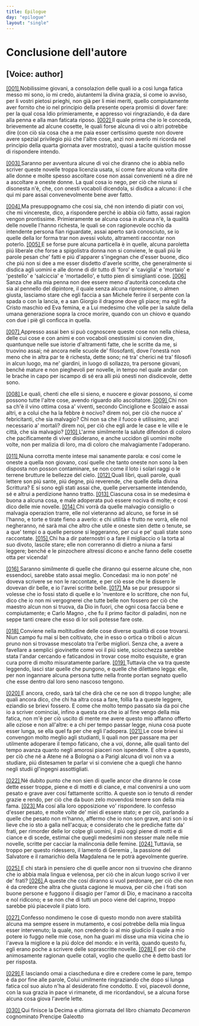 ```yaml
---
title: Epilogue
day: "epilogue"
layout: "single"
---
```

<div id="epilogue" who="author">
 <h1>
  Conclusione dell'autore
 </h1>
 <p>
  <h2>
   [Voice: author]
  </h2>
 </p>
 <p>
  <a href="{{ site.baseurl }}enDecameron/epilogue#p11980001" id="p11980001">
   [001]
  </a>
  Nobilissime giovani, a consolazion delle quali io a cos&igrave; lunga fatica messo mi sono, io mi credo, aiutantemi la divina grazia, s&igrave; come io avviso, per li vostri pietosi prieghi, non gi&agrave; per li miei meriti, quello compiutamente aver fornito che io nel principio della presente opera promisi di dover fare: per la qual cosa Idio primieramente, e appresso voi ringraziando, &egrave; da dare alla penna e alla man faticata riposo.
  <a href="{{ site.baseurl }}enDecameron/epilogue#p11980002" id="p11980002">
   [002]
  </a>
  Il quale prima che io le conceda, brievemente ad alcune cosette, le quali forse alcuna di voi o altri potrebbe dire (con ci&ograve; sia cosa che a me paia esser certissimo queste non dovere avere spezial privilegio pi&uacute; che l'altre cose, anzi non averlo mi ricorda nel principio della quarta giornata aver mostrato), quasi a tacite quistion mosse di rispondere intendo.
 </p>
 <p>
  <a href="{{ site.baseurl }}enDecameron/epilogue#p11980003" id="p11980003">
   [003]
  </a>
  Saranno per avventura alcune di voi che diranno che io abbia nello scriver queste novelle troppa licenzia usata, s&iacute; come fare alcuna volta dire alle donne e molte spesso ascoltare cose non assai convenienti n&eacute; a dire n&eacute; a ascoltare a oneste donne. La qual cosa io nego, per ci&ograve; che niuna s&iacute; disonesta n'&egrave;, che, con onesti vocaboli dicendola, si disdica a alcuno: il che qui mi pare assai convenevolmente bene aver fatto.
 </p>
 <p>
  <a href="{{ site.baseurl }}enDecameron/epilogue#p11980004" id="p11980004">
   [004]
  </a>
  Ma presuppognamo che cos&iacute; sia, ch&eacute; non intendo di piatir con voi, che mi vincereste, dico, a rispondere perch&eacute; io abbia ci&ograve; fatto, assai ragion vengon prontissime. Primieramente se alcuna cosa in alcuna n'&egrave;, la qualit&agrave; delle novelle l'hanno richesta, le quali se con ragionevole occhio da intendente persona fian riguardate, assai aperto sar&agrave; conosciuto, se io quelle della lor forma trar non avessi voluto, altramenti raccontar non poterlo.
  <a href="{{ site.baseurl }}enDecameron/epilogue#p11980005" id="p11980005">
   [005]
  </a>
  E se forse pure alcuna particella &egrave; in quelle, alcuna paroletta pi&uacute; liberale che forse a spigolistra donna non si conviene, le quali pi&uacute; le parole pesan che' fatti e pi&uacute; d'apparer s'ingegnan che d'esser buone, dico che pi&uacute; non si dee a me esser disdetto d'averle scritte, che generalmente si disdica agli uomini e alle donne di dir tutto d&igrave; 'foro' e 'caviglia' e 'mortaio' e 'pestello' e 'salciccia' e 'mortadello', e tutto pien di simiglianti cose.
  <a href="{{ site.baseurl }}enDecameron/epilogue#p11980006" id="p11980006">
   [006]
  </a>
  Sanza che alla mia penna non dee essere meno d'autorit&agrave; conceduta che sia al pennello del dipintore, il quale senza alcuna riprensione, o almen giusta, lasciamo stare che egli faccia a
  <name persref="sanmichele" type="person">
   san Michele
  </name>
  ferire il serpente con la spada o con la lancia, e a
  <name persref="sangiorgio" type="person">
   san Giorgio
  </name>
  il dragone dove gli piace; ma egli fa Cristo maschio ed
  <name persref="eva" type="person">
   Eva
  </name>
  femina, e a Lui medesimo che volle per la salute della umana generazione sopra la croce morire, quando con un chiovo e quando con due i pi&egrave; gli conficca in quella.
 </p>
 <p>
  <a href="{{ site.baseurl }}enDecameron/epilogue#p11980007" id="p11980007">
   [007]
  </a>
  Appresso assai ben si pu&ograve; cognoscere queste cose non nella chiesa, delle cui cose e con animi e con vocaboli onestissimi si convien dire, quantunque nelle sue istorie d'altramenti fatte, che le scritte da me, si truovino assai; n&eacute; ancora nelle scuole de' filosofanti, dove l'onest&agrave; non meno che in altra par te &egrave; richesta, dette sono; n&eacute; tra' cherici n&eacute; tra' filosofi in alcun luogo, ma ne' giardini, in luogo di sollazzo, tra persone giovani, bench&eacute; mature e non pieghevoli per novelle, in tempo nel quale andar con le brache in capo per iscampo di s&eacute; era alli pi&uacute; onesti non disdicevole, dette sono.
 </p>
 <p>
  <a href="{{ site.baseurl }}enDecameron/epilogue#p11980008" id="p11980008">
   [008]
  </a>
  Le quali, chenti che elle si sieno, e nuocere e giovar possono, s&iacute; come possono tutte l'altre cose, avendo riguardo allo ascoltatore.
  <a href="{{ site.baseurl }}enDecameron/epilogue#p11980009" id="p11980009">
   [009]
  </a>
  Chi non sa ch'&egrave; il vino ottima cosa a' viventi, secondo
  <name persref="cinciglione" type="person">
   Cinciglione
  </name>
  e
  <name persref="scolaio" type="person">
   Scolaio
  </name>
  e assai altri, e a colui che ha la febbre &egrave; nocivo? direm noi, per ci&ograve; che nuoce a' febricitanti, che sia malvagio? Chi non sa che il fuoco &egrave; utilissimo, anzi necessario a' mortali? direm noi, per ci&ograve; che egli arde le case e le ville e le citt&agrave;, che sia malvagio?
  <a href="{{ site.baseurl }}enDecameron/epilogue#p11980010" id="p11980010">
   [010]
  </a>
  L'arme similmente la salute difendon di coloro che pacificamente di viver disiderano, e anche uccidon gli uomini molte volte, non per malizia di loro, ma di coloro che malvagiamente l'adoperano.
 </p>
 <p>
  <a href="{{ site.baseurl }}enDecameron/epilogue#p11980011" id="p11980011">
   [011]
  </a>
  Niuna corrotta mente intese mai sanamente parola: e cos&iacute; come le oneste a quella non giovano, cos&iacute; quelle che tanto oneste non sono la ben disposta non posson contaminare, se non come il loto i solari raggi o le terrene brutture le bellezze del cielo.
  <a href="{{ site.baseurl }}enDecameron/epilogue#p11980012" id="p11980012">
   [012]
  </a>
  Quali libri, quali parole, quali lettere son pi&uacute; sante, pi&uacute; degne, pi&uacute; reverende, che quelle della divina Scrittura? E s&iacute; sono egli stati assai che, quelle perversamente intendendo, s&eacute; e altrui a perdizione hanno tratto.
  <a href="{{ site.baseurl }}enDecameron/epilogue#p11980013" id="p11980013">
   [013]
  </a>
  Ciascuna cosa in se medesima &egrave; buona a alcuna cosa, e male adoperata pu&ograve; essere nociva di molte; e cos&iacute; dico delle mie novelle.
  <a href="{{ site.baseurl }}enDecameron/epilogue#p11980014" id="p11980014">
   [014]
  </a>
  Chi vorr&agrave; da quelle malvagio consiglio o malvagia operazion trarre, elle nol vieteranno ad alcuno, se forse in s&eacute; l'hanno, e torte e tirate fieno a averlo: e chi utilit&agrave; e frutto ne vorr&agrave;, elle nol negheranno, n&eacute; sar&agrave; mai che altro che utile e oneste sien dette o tenute, se a que' tempi o a quelle persone si leggeranno, per cui e pe' quali state sono raccontate.
  <a href="{{ site.baseurl }}enDecameron/epilogue#p11980015" id="p11980015">
   [015]
  </a>
  Chi ha a dir paternostri o a fare il migliaccio o la torta al suo divoto, lascile stare; elle non correranno di dietro a niuna a farsi leggere; bench&eacute; e le pinzochere altress&iacute; dicono e anche fanno delle cosette otta per vicenda!
 </p>
 <p>
  <a href="{{ site.baseurl }}enDecameron/epilogue#p11980016" id="p11980016">
   [016]
  </a>
  Saranno similmente di quelle che diranno qui esserne alcune che, non essendoci, sarebbe stato assai meglio. Concedasi: ma io non pote' n&eacute; doveva scrivere se non le raccontate, e per ci&ograve; esse che le dissero le dovevan dir belle, e io l'avrei scritte belle.
  <a href="{{ site.baseurl }}enDecameron/epilogue#p11980017" id="p11980017">
   [017]
  </a>
  Ma se pur presuppor si volesse che io fossi stato di quelle e lo 'nventore e lo scrittore, che non fui, dico che io non mi vergognerei che tutte belle non fossero per ci&ograve; che maestro alcun non si truova, da Dio in fuori, che ogni cosa faccia bene e compiutamente; e
  <name persref="cmagno" type="person">
   Carlo Magno
  </name>
  , che fu il primo facitor di paladini, non ne seppe tanti creare che esso di lor soli potesse fare oste.
 </p>
 <p>
  <a href="{{ site.baseurl }}enDecameron/epilogue#p11980018" id="p11980018">
   [018]
  </a>
  Conviene nella moltitudine delle cose diverse qualit&agrave; di cose trovarsi. Niun campo fu mai s&iacute; ben coltivato, che in esso o ortica o triboli o alcun pruno non si trovasse mescolato tra l'erbe migliori. Senza che, a avere a favellare a semplici giovinette come voi il pi&uacute; siete, sciocchezza sarebbe stata l'andar cercando e faticandosi in trovar cose molto esquisite, e gran cura porre di molto misuratamente parlare.
  <a href="{{ site.baseurl }}enDecameron/epilogue#p11980019" id="p11980019">
   [019]
  </a>
  Tuttavia che va tra queste leggendo, lasci star quelle che pungono, e quelle che dilettano legga: elle, per non ingannare alcuna persona tutte nella fronte portan segnato quello che esse dentro dal loro seno nascoso tengono.
 </p>
 <p>
  <a href="{{ site.baseurl }}enDecameron/epilogue#p11980020" id="p11980020">
   [020]
  </a>
  E ancora, credo, sar&agrave; tal che dir&agrave; che ce ne son di troppo lunghe; alle quali ancora dico, che chi ha altra cosa a fare, follia fa a queste leggere, eziandio se brievi fossero. E come che molto tempo passato sia da poi che io a scriver cominciai, infino a questa ora che io al fine vengo della mia fatica, non m'&egrave; per ci&ograve; uscito di mente me avere questo mio affanno offerto alle oziose e non all'altre: e a chi per tempo passar legge, niuna cosa puote esser lunga, se ella quel fa per che egli l'adopera.
  <a href="{{ site.baseurl }}enDecameron/epilogue#p11980021" id="p11980021">
   [021]
  </a>
  Le cose brievi si convengon molto meglio agli studianti, li quali non per passare ma per utilmente adoperare il tempo faticano, che a voi, donne, alle quali tanto del tempo avanza quanto negli amorosi piaceri non ispendete. E oltre a questo, per ci&ograve; che n&eacute; a
  <name placeref="atene" type="place">
   Atene
  </name>
  n&eacute; a
  <name placeref="bologna" type="place">
   Bologna
  </name>
  o a
  <name placeref="parigi" type="place">
   Parigi
  </name>
  alcuna di voi non va a studiare, pi&uacute; distesamen te parlar vi si conviene che a quegli che hanno negli studii gl'ingegni assottigliati.
 </p>
 <p>
  <a href="{{ site.baseurl }}enDecameron/epilogue#p11980022" id="p11980022">
   [022]
  </a>
  N&eacute; dubito punto che non sien di quelle ancor che diranno le cose dette esser troppe, piene e di motti e di ciance, e mal convenirsi a uno uom pesato e grave aver cos&iacute; fattamente scritto. A queste son io tenuto di render grazie e rendo, per ci&ograve; che da buon zelo movendosi tenere son della mia fama.
  <a href="{{ site.baseurl }}enDecameron/epilogue#p11980023" id="p11980023">
   [023]
  </a>
  Ma cos&iacute; alla loro opposizione vo' rispondere. Io confesso d'esser pesato, e molte volte de' miei d&iacute; essere stato; e per ci&ograve;, parlando a quelle che pesato non m'hanno, affermo che io non son grave, anzi son io s&iacute; lieve che io sto a galla nell'acqua; e considerato che le prediche fatte da' frati, per rimorder delle lor colpe gli uomini, il pi&uacute; oggi piene di motti e di ciance e di scede, estimai che quegli medesimi non stesser male nelle mie novelle, scritte per cacciar la malinconia delle femine.
  <a href="{{ site.baseurl }}enDecameron/epilogue#p11980024" id="p11980024">
   [024]
  </a>
  Tuttavia, se troppo per questo ridessero, il lamento di
  <name persref="geremia" type="person">
   Geremia
  </name>
  , la passione del Salvatore e il ramarichio della
  <name persref="maddalena" type="person">
   Magdalena
  </name>
  ne le potr&agrave; agevolmente guerire.
 </p>
 <p>
  <a href="{{ site.baseurl }}enDecameron/epilogue#p11980025" id="p11980025">
   [025]
  </a>
  E chi star&agrave; in pensiero che di quelle ancor non si truovino che diranno che io abbia mala lingua e velenosa, per ci&ograve; che in alcun luogo scrivo il ver de' frati?
  <a href="{{ site.baseurl }}enDecameron/epilogue#p11980026" id="p11980026">
   [026]
  </a>
  A queste che cos&iacute; diranno si vuol perdonare, per ci&ograve; che non &egrave; da credere che altra che giusta cagione le muova, per ci&ograve; che i frati son buone persone e fuggono il disagio per l'amor di Dio, e macinano a raccolta e nol ridicono; e se non che di tutti un poco viene del caprino, troppo sarebbe pi&uacute; piacevole il piato loro.
 </p>
 <p>
  <a href="{{ site.baseurl }}enDecameron/epilogue#p11980027" id="p11980027">
   [027]
  </a>
  Confesso nondimeno le cose di questo mondo non avere stabilit&agrave; alcuna ma sempre essere in mutamento, e cos&iacute; potrebbe della mia lingua esser intervenuto; la quale, non credendo io al mio giudicio il quale a mio potere io fuggo nelle mie cose, non ha guari mi disse una mia vicina che io l'aveva la migliore e la pi&uacute; dolce del mondo: e in verit&agrave;, quando questo fu, egli erano poche a scrivere delle soprascritte novelle.
  <a href="{{ site.baseurl }}enDecameron/epilogue#p11980028" id="p11980028">
   [028]
  </a>
  E per ci&ograve; che animosamente ragionan quelle cotali, voglio che quello che &egrave; detto basti lor per risposta.
 </p>
 <p>
  <a href="{{ site.baseurl }}enDecameron/epilogue#p11980029" id="p11980029">
   [029]
  </a>
  E lasciando omai a ciascheduna e dire e credere come le pare, tempo &egrave; da por fine alle parole, Colui umilmente ringraziando che dopo s&iacute; lunga fatica col suo aiuto n'ha al desiderato fine condotto. E voi, piacevoli donne, con la sua grazia in pace vi rimanete, di me ricordandovi, se a alcuna forse alcuna cosa giova l'averle lette.
 </p>
</div>
<div>
 <p>
  <a href="{{ site.baseurl }}enDecameron/epilogue#p11980030" id="p11980030">
   [030]
  </a>
  Qui finisce la Decima e ultima giornata del libro chiamato
  <i>
   Decameron
  </i>
  cognominato Prencipe Galeotto
 </p>
</div>